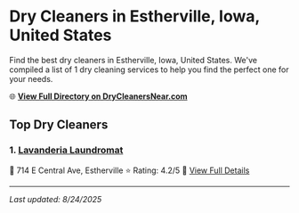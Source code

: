# Dry Cleaners in Estherville, Iowa, United States

Find the best dry cleaners in Estherville, Iowa, United States. We've compiled a list of 1 dry cleaning services to help you find the perfect one for your needs.

🌐 **[View Full Directory on DryCleanersNear.com](https://drycleanersnear.com/city/US/Iowa/Estherville)**

## Top Dry Cleaners

### 1. [Lavanderia Laundromat](https://drycleanersnear.com/dryCleaner/688ace26bd9156e46277d72b/lavanderia-laundromat)
📍 714 E Central Ave, Estherville
⭐ Rating: 4.2/5
🔗 [View Full Details](https://drycleanersnear.com/dryCleaner/688ace26bd9156e46277d72b/lavanderia-laundromat)


---

*Last updated: 8/24/2025*
